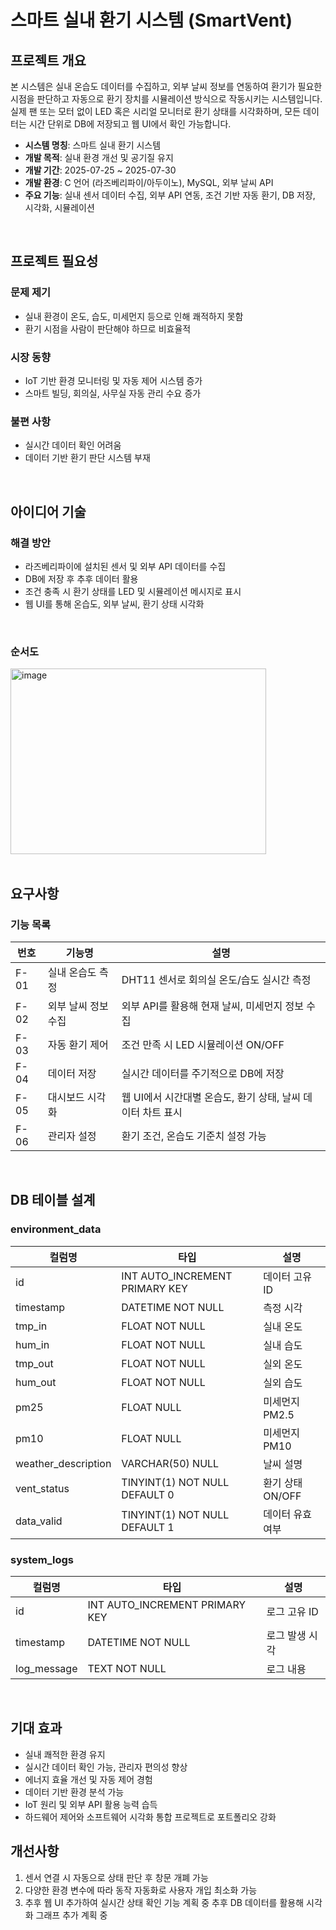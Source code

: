 # 스마트 실내 환기 시스템 (SmartVent)

## 프로젝트 개요
본 시스템은 실내 온습도 데이터를 수집하고, 외부 날씨 정보를 연동하여 환기가 필요한 시점을 판단하고 자동으로 환기 장치를 시뮬레이션 방식으로 작동시키는 시스템입니다.  
실제 팬 또는 모터 없이 LED 혹은 시리얼 모니터로 환기 상태를 시각화하며, 모든 데이터는 시간 단위로 DB에 저장되고 웹 UI에서 확인 가능합니다.

- **시스템 명칭**: 스마트 실내 환기 시스템
- **개발 목적**: 실내 환경 개선 및 공기질 유지
- **개발 기간**: 2025-07-25 ~ 2025-07-30
- **개발 환경**: C 언어 (라즈베리파이/아두이노), MySQL, 외부 날씨 API
- **주요 기능**: 실내 센서 데이터 수집, 외부 API 연동, 조건 기반 자동 환기, DB 저장, 시각화, 시뮬레이션

<br/>

## 프로젝트 필요성

### 문제 제기
- 실내 환경이 온도, 습도, 미세먼지 등으로 인해 쾌적하지 못함
- 환기 시점을 사람이 판단해야 하므로 비효율적

### 시장 동향
- IoT 기반 환경 모니터링 및 자동 제어 시스템 증가
- 스마트 빌딩, 회의실, 사무실 자동 관리 수요 증가

### 불편 사항
- 실시간 데이터 확인 어려움
- 데이터 기반 환기 판단 시스템 부재

<br/>

## 아이디어 기술

### 해결 방안
- 라즈베리파이에 설치된 센서 및 외부 API 데이터를 수집
- DB에 저장 후 추후 데이터 활용
- 조건 충족 시 환기 상태를 LED 및 시뮬레이션 메시지로 표시
- 웹 UI를 통해 온습도, 외부 날씨, 환기 상태 시각화

<br/>

### 순서도
<img width="409" height="297" alt="image" src="https://github.com/user-attachments/assets/671a92a4-710d-4c12-a623-3ef32043e8d7" />

<br/>
<br/>

## 요구사항

### 기능 목록

| 번호 | 기능명 | 설명 |
| --- | --- | --- |
| F-01 | 실내 온습도 측정 | DHT11 센서로 회의실 온도/습도 실시간 측정 |
| F-02 | 외부 날씨 정보 수집 | 외부 API를 활용해 현재 날씨, 미세먼지 정보 수집 |
| F-03 | 자동 환기 제어 | 조건 만족 시 LED 시뮬레이션 ON/OFF |
| F-04 | 데이터 저장 | 실시간 데이터를 주기적으로 DB에 저장 |
| F-05 | 대시보드 시각화 | 웹 UI에서 시간대별 온습도, 환기 상태, 날씨 데이터 차트 표시 |
| F-06 | 관리자 설정 | 환기 조건, 온습도 기준치 설정 가능 |

<br/>

## DB 테이블 설계

### environment_data

| 컬럼명 | 타입 | 설명 |
| --- | --- | --- |
| id | INT AUTO_INCREMENT PRIMARY KEY | 데이터 고유 ID |
| timestamp | DATETIME NOT NULL | 측정 시각 |
| tmp_in | FLOAT NOT NULL | 실내 온도 |
| hum_in | FLOAT NOT NULL | 실내 습도 |
| tmp_out | FLOAT NOT NULL | 실외 온도 |
| hum_out | FLOAT NOT NULL | 실외 습도 |
| pm25 | FLOAT NULL | 미세먼지 PM2.5 |
| pm10 | FLOAT NULL | 미세먼지 PM10 |
| weather_description | VARCHAR(50) NULL | 날씨 설명 |
| vent_status | TINYINT(1) NOT NULL DEFAULT 0 | 환기 상태 ON/OFF |
| data_valid | TINYINT(1) NOT NULL DEFAULT 1 | 데이터 유효 여부 |

### system_logs

| 컬럼명 | 타입 | 설명 |
| --- | --- | --- |
| id | INT AUTO_INCREMENT PRIMARY KEY | 로그 고유 ID |
| timestamp | DATETIME NOT NULL | 로그 발생 시각 |
| log_message | TEXT NOT NULL | 로그 내용 |

<br/>

## 기대 효과
- 실내 쾌적한 환경 유지
- 실시간 데이터 확인 가능, 관리자 편의성 향상
- 에너지 효율 개선 및 자동 제어 경험
- 데이터 기반 환경 분석 가능
- IoT 원리 및 외부 API 활용 능력 습득
- 하드웨어 제어와 소프트웨어 시각화 통합 프로젝트로 포트폴리오 강화

## 개선사항
1.	센서 연결 시 자동으로 상태 판단 후 창문 개폐 가능
2.	다양한 환경 변수에 따라 동작 자동화로 사용자 개입 최소화 가능
3.	추후 웹 UI 추가하여 실시간 상태 확인 기능 계획 중
   추후 DB 데이터를 활용해 시각화 그래프 추가 계획 중
